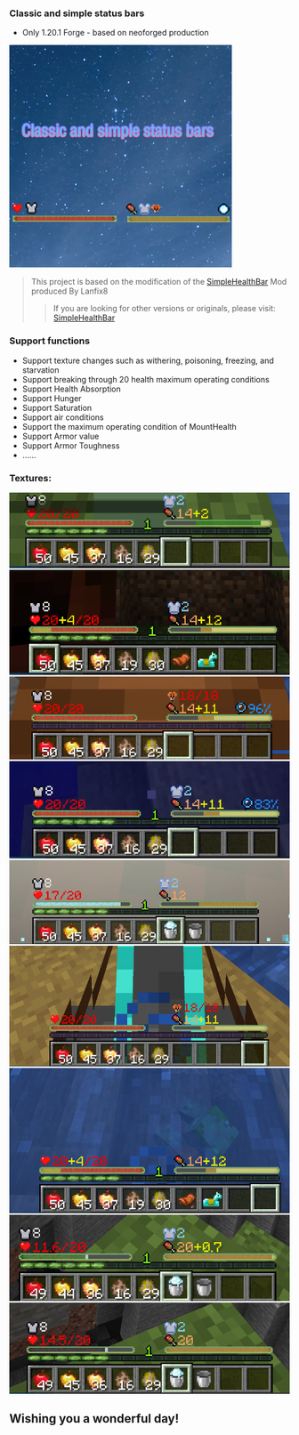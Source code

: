 ### Classic and simple status bars
- Only 1.20.1 Forge - based on neoforged production

![logo](/src/main/resources/image.png)
> This project is based on the modification of the [SimpleHealthBar](https://github.com/Lanfix8/SimpleHealthBar-Forge) Mod produced By Lanfix8 
>> If you are looking for other versions or originals, please visit:  [SimpleHealthBar](https://github.com/Lanfix8/SimpleHealthBar-Forge)

### Support functions

- Support texture changes such as withering, poisoning, freezing, and starvation
- Support breaking through 20 health maximum operating conditions
- Support Health Absorption
- Support Hunger
- Support Saturation
- Support air conditions
- Support the maximum operating condition of MountHealth
- Support Armor value
- Support Armor Toughness
- ......

### Textures:
![1](/Textures/in/1.png)
  ![2](/Textures/in/2.png)
  ![3](/Textures/in/3.png)
  ![4](/Textures/in/4.png)
  ![5](/Textures/in/5.png)
  ![6](/Textures/in/6.png)
  ![7](/Textures/in/7.png)
  ![8](/Textures/in/8.png)
  ![9](/Textures/in/9.png)

## Wishing you a wonderful day!